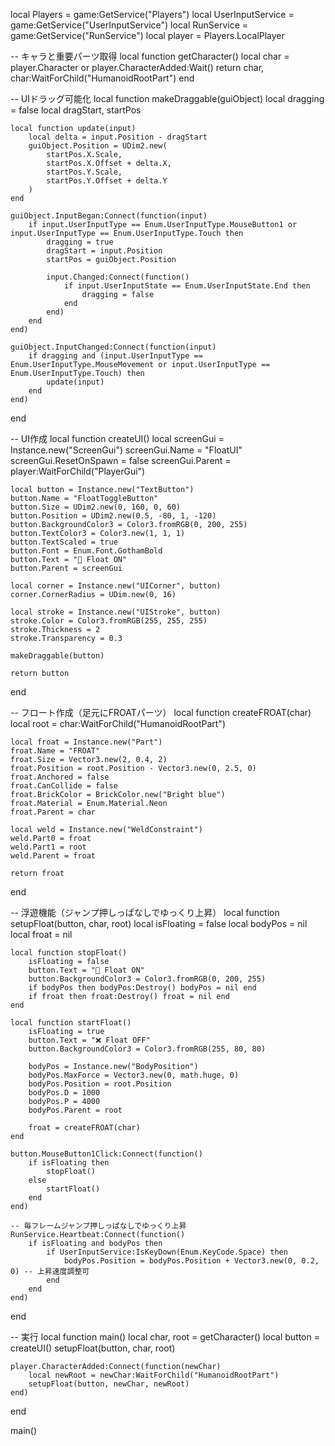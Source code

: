 local Players = game:GetService("Players")
local UserInputService = game:GetService("UserInputService")
local RunService = game:GetService("RunService")
local player = Players.LocalPlayer

-- キャラと重要パーツ取得
local function getCharacter()
	local char = player.Character or player.CharacterAdded:Wait()
	return char, char:WaitForChild("HumanoidRootPart")
end

-- UIドラッグ可能化
local function makeDraggable(guiObject)
	local dragging = false
	local dragStart, startPos

	local function update(input)
		local delta = input.Position - dragStart
		guiObject.Position = UDim2.new(
			startPos.X.Scale,
			startPos.X.Offset + delta.X,
			startPos.Y.Scale,
			startPos.Y.Offset + delta.Y
		)
	end

	guiObject.InputBegan:Connect(function(input)
		if input.UserInputType == Enum.UserInputType.MouseButton1 or input.UserInputType == Enum.UserInputType.Touch then
			dragging = true
			dragStart = input.Position
			startPos = guiObject.Position

			input.Changed:Connect(function()
				if input.UserInputState == Enum.UserInputState.End then
					dragging = false
				end
			end)
		end
	end)

	guiObject.InputChanged:Connect(function(input)
		if dragging and (input.UserInputType == Enum.UserInputType.MouseMovement or input.UserInputType == Enum.UserInputType.Touch) then
			update(input)
		end
	end)
end

-- UI作成
local function createUI()
	local screenGui = Instance.new("ScreenGui")
	screenGui.Name = "FloatUI"
	screenGui.ResetOnSpawn = false
	screenGui.Parent = player:WaitForChild("PlayerGui")

	local button = Instance.new("TextButton")
	button.Name = "FloatToggleButton"
	button.Size = UDim2.new(0, 160, 0, 60)
	button.Position = UDim2.new(0.5, -80, 1, -120)
	button.BackgroundColor3 = Color3.fromRGB(0, 200, 255)
	button.TextColor3 = Color3.new(1, 1, 1)
	button.TextScaled = true
	button.Font = Enum.Font.GothamBold
	button.Text = "🚀 Float ON"
	button.Parent = screenGui

	local corner = Instance.new("UICorner", button)
	corner.CornerRadius = UDim.new(0, 16)

	local stroke = Instance.new("UIStroke", button)
	stroke.Color = Color3.fromRGB(255, 255, 255)
	stroke.Thickness = 2
	stroke.Transparency = 0.3

	makeDraggable(button)

	return button
end

-- フロート作成（足元にFROATパーツ）
local function createFROAT(char)
	local root = char:WaitForChild("HumanoidRootPart")

	local froat = Instance.new("Part")
	froat.Name = "FROAT"
	froat.Size = Vector3.new(2, 0.4, 2)
	froat.Position = root.Position - Vector3.new(0, 2.5, 0)
	froat.Anchored = false
	froat.CanCollide = false
	froat.BrickColor = BrickColor.new("Bright blue")
	froat.Material = Enum.Material.Neon
	froat.Parent = char

	local weld = Instance.new("WeldConstraint")
	weld.Part0 = froat
	weld.Part1 = root
	weld.Parent = froat

	return froat
end

-- 浮遊機能（ジャンプ押しっぱなしでゆっくり上昇）
local function setupFloat(button, char, root)
	local isFloating = false
	local bodyPos = nil
	local froat = nil

	local function stopFloat()
		isFloating = false
		button.Text = "🚀 Float ON"
		button.BackgroundColor3 = Color3.fromRGB(0, 200, 255)
		if bodyPos then bodyPos:Destroy() bodyPos = nil end
		if froat then froat:Destroy() froat = nil end
	end

	local function startFloat()
		isFloating = true
		button.Text = "❌ Float OFF"
		button.BackgroundColor3 = Color3.fromRGB(255, 80, 80)

		bodyPos = Instance.new("BodyPosition")
		bodyPos.MaxForce = Vector3.new(0, math.huge, 0)
		bodyPos.Position = root.Position
		bodyPos.D = 1000
		bodyPos.P = 4000
		bodyPos.Parent = root

		froat = createFROAT(char)
	end

	button.MouseButton1Click:Connect(function()
		if isFloating then
			stopFloat()
		else
			startFloat()
		end
	end)

	-- 毎フレームジャンプ押しっぱなしでゆっくり上昇
	RunService.Heartbeat:Connect(function()
		if isFloating and bodyPos then
			if UserInputService:IsKeyDown(Enum.KeyCode.Space) then
				bodyPos.Position = bodyPos.Position + Vector3.new(0, 0.2, 0) -- 上昇速度調整可
			end
		end
	end)
end

-- 実行
local function main()
	local char, root = getCharacter()
	local button = createUI()
	setupFloat(button, char, root)

	player.CharacterAdded:Connect(function(newChar)
		local newRoot = newChar:WaitForChild("HumanoidRootPart")
		setupFloat(button, newChar, newRoot)
	end)
end

main()
